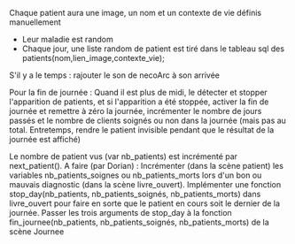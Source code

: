 Chaque patient aura une image, un nom et un contexte de vie définis manuellement 
- Leur maladie est random
- Chaque jour, une liste random de patient est tiré dans le tableau sql des patients(nom,lien_image,contexte_vie);

S'il y a le temps : rajouter le son de necoArc à son arrivée


Pour la fin de journée : 
Quand il est plus de midi, le détecter et stopper l'apparition de patients, et si l'apparition a été stoppée, activer la fin de journée et remettre à zéro la journée, incrémenter le nombre de jours passés et le nombre de clients soignés ou non dans la journée (mais pas au total. Entretemps, rendre le patient invisible pendant que le résultat de la journée est affiché)



Le nombre de patient vus (var nb_patients) est incrémenté par next_patient().
A faire (par Dorian) : Incrémenter (dans la scène patient) les variables nb_patients_soignes ou nb_patients_morts lors d'un bon ou mauvais diagnostic (dans la scène livre_ouvert).
Implémenter une fonction stop_day(nb_patients, nb_patients_soignés, nb_patients_morts) dans livre_ouvert pour faire en sorte que le patient en cours soit le dernier de la journée.
Passer les trois arguments de stop_day à la fonction fin_journee(nb_patients, nb_patients_soignés, nb_patients_morts) de la scène Journee